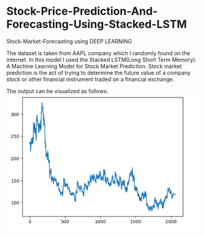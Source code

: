 # Stock-Price-Prediction-And-Forecasting-Using-Stacked-LSTM

Stock-Market-Forecasting using DEEP LEARNING

The dataset is taken from AAPL company which I randomly found on the internet. In this model I used the Stacked LSTM(Long Short Term Memory).
A Machine Learning Model for Stock Market Prediction. Stock market prediction is the act of trying to determine the future value of a company stock or other financial instrument traded on a financial exchange.

The output can be visualized as follows:
![Screenshot](picture.png)

